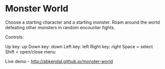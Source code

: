 Monster World
=============

Choose a starting character and a starting monster. Roam around the world defeating other monsters in random encounter fights. 

Controls:

Up key: up
Down key: down
Left key: left
Right key: right
Space = select
Shift = open/close menu 


Live demo - http://abkendal.github.io/monster-world